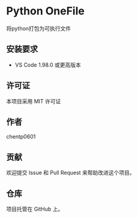 # Python OneFile

将python打包为可执行文件

## 安装要求

- VS Code 1.98.0 或更高版本

## 许可证

本项目采用 MIT 许可证

## 作者

chentp0601

## 贡献

欢迎提交 Issue 和 Pull Request 来帮助改进这个项目。

## 仓库

项目托管在 GitHub 上。